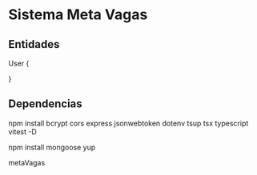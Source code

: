 # Sistema Meta Vagas

## Entidades

User {

}


## Dependencias
  npm install bcrypt cors express jsonwebtoken dotenv tsup tsx typescript vitest -D

  npm install mongoose    yup 

metaVagas  
